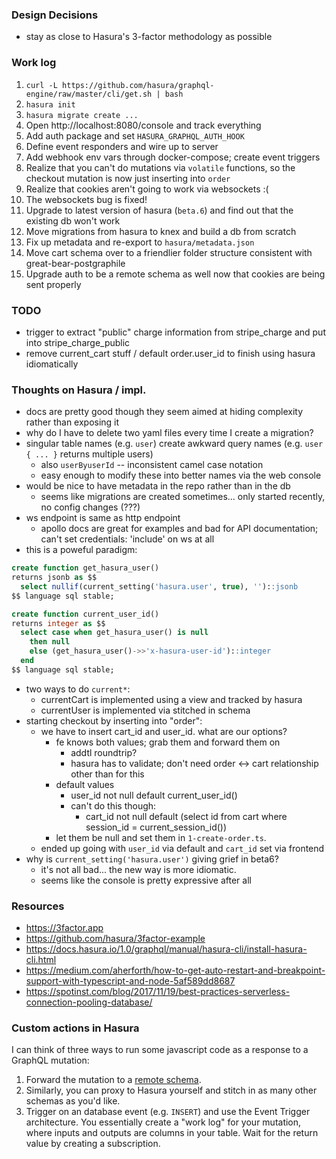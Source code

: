 ### Design Decisions
* stay as close to Hasura's 3-factor methodology as possible

### Work log
1. `curl -L https://github.com/hasura/graphql-engine/raw/master/cli/get.sh | bash`
2. `hasura init`
3. `hasura migrate create ...`
4. Open http://localhost:8080/console and track everything
5. Add auth package and set `HASURA_GRAPHQL_AUTH_HOOK`
6. Define event responders and wire up to server
7. Add webhook env vars through docker-compose; create event triggers
8. Realize that you can't do mutations via `volatile` functions, so
   the checkout mutation is now just inserting into `order`
9. Realize that cookies aren't going to work via websockets :(
10. The websockets bug is fixed!
11. Upgrade to latest version of hasura (`beta.6`) and find out that the existing db won't work
12. Move migrations from hasura to knex and build a db from scratch
13. Fix up metadata and re-export to `hasura/metadata.json`
14. Move cart schema over to a friendlier folder structure consistent with great-bear-postgraphile
15. Upgrade auth to be a remote schema as well now that cookies are being sent properly

### TODO
* trigger to extract "public" charge information from stripe_charge and put into stripe_charge_public
* remove current_cart stuff / default order.user_id to finish using hasura idiomatically

### Thoughts on Hasura / impl.
* docs are pretty good though they seem aimed at hiding complexity rather than exposing it
* why do I have to delete two yaml files every time I create a migration?
* singular table names (e.g. `user`) create awkward query names (e.g. `user { ... }` returns multiple users)
  * also `userByuserId` -- inconsistent camel case notation
  * easy enough to modify these into better names via the web console
* would be nice to have metadata in the repo rather than in the db
  * seems like migrations are created sometimes... only started recently, no config changes (???)
* ws endpoint is same as http endpoint
  * apollo docs are great for examples and bad for API documentation; can't set credentials: 'include' on ws at all
* this is a poweful paradigm:
```sql
create function get_hasura_user()
returns jsonb as $$
  select nullif(current_setting('hasura.user', true), '')::jsonb
$$ language sql stable;

create function current_user_id()
returns integer as $$
  select case when get_hasura_user() is null
    then null 
    else (get_hasura_user()->>'x-hasura-user-id')::integer
  end
$$ language sql stable;
```
* two ways to do `current*`:
  * currentCart is implemented using a view and tracked by hasura
  * currentUser is implemented via stitched in schema
* starting checkout by inserting into "order":
  * we have to insert cart_id and user_id. what are our options?
    * fe knows both values; grab them and forward them on
      * addtl roundtrip?
      * hasura has to validate; don't need order <-> cart relationship other than for this
    * default values
      * user_id not null default current_user_id()
      * can't do this though:
        * cart_id not null default (select id from cart where session_id = current_session_id())
    * let them be null and set them in `1-create-order.ts`.
  * ended up going with `user_id` via default and `cart_id` set via frontend
* why is `current_setting('hasura.user')` giving grief in beta6?
  * it's not all bad... the new way is more idiomatic.
  * seems like the console is pretty expressive after all

### Resources
* https://3factor.app
* https://github.com/hasura/3factor-example
* https://docs.hasura.io/1.0/graphql/manual/hasura-cli/install-hasura-cli.html
* https://medium.com/aherforth/how-to-get-auto-restart-and-breakpoint-support-with-typescript-and-node-5af589dd8687
* https://spotinst.com/blog/2017/11/19/best-practices-serverless-connection-pooling-database/

### Custom actions in Hasura
I can think of three ways to run some javascript code as a response to a GraphQL mutation:

1. Forward the mutation to a [remote schema](https://docs.hasura.io/1.0/graphql/manual/remote-schemas/index.html).
2. Similarly, you can proxy to Hasura yourself and stitch in as many other schemas as you'd like.
3. Trigger on an database event (e.g. `INSERT`) and use the Event Trigger architecture.
   You essentially create a "work log" for your mutation, where inputs and outputs are columns in your table.
   Wait for the return value by creating a subscription.
